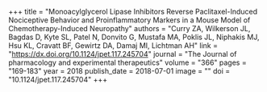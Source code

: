 +++
title = "Monoacylglycerol Lipase Inhibitors Reverse Paclitaxel-Induced Nociceptive Behavior and Proinflammatory Markers in a Mouse Model of Chemotherapy-Induced Neuropathy"
authors = "Curry ZA, Wilkerson JL, Bagdas D, Kyte SL, Patel N, Donvito G, Mustafa MA, Poklis JL, Niphakis MJ, Hsu KL, Cravatt BF, Gewirtz DA, Damaj MI, Lichtman AH"
link = "https://dx.doi.org/10.1124/jpet.117.245704"
journal = "The Journal of pharmacology and experimental therapeutics"
volume = "366"
pages = "169-183"
year = 2018
publish_date = 2018-07-01
image = ""
doi = "10.1124/jpet.117.245704"
+++